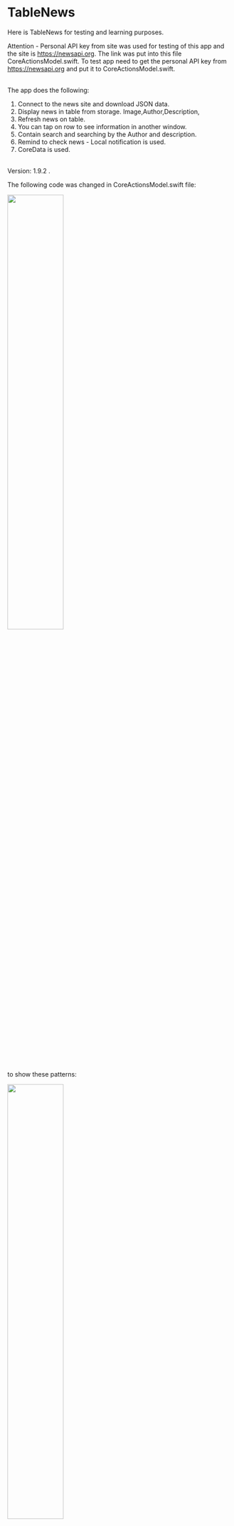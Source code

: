 # TableNews
Here is TableNews for testing and learning purposes.

Attention - Personal API key from site was used for testing of this app and the site is https://newsapi.org. The link was put into this file CoreActionsModel.swift.
To test app need to get the personal API key from  https://newsapi.org and put it to CoreActionsModel.swift.

</br >The app does the following:
1. Connect to the news site and download JSON data. 
2. Display news in table from storage. Image,Author,Description,
3. Refresh news on table.
4. You can tap on row to see information in another window.
5. Contain search and searching by the Author and description.
6. Remind to check news - Local notification is used.
7. СoreData is used.

</br > Version: 1.9.2 .

The following code was changed in CoreActionsModel.swift file:

<img src="https://user-images.githubusercontent.com/10907337/58949675-a6cf6f80-8795-11e9-9771-173cc61755d6.png" width="50%" height="50%">

to show these patterns:

<img src="https://user-images.githubusercontent.com/10907337/58949686-af27aa80-8795-11e9-99e8-ca3127e41d16.png" width="50%" height="50%">

<img src="https://user-images.githubusercontent.com/10907337/58949694-b353c800-8795-11e9-8156-0068af381a44.png" width="50%" height="50%">


